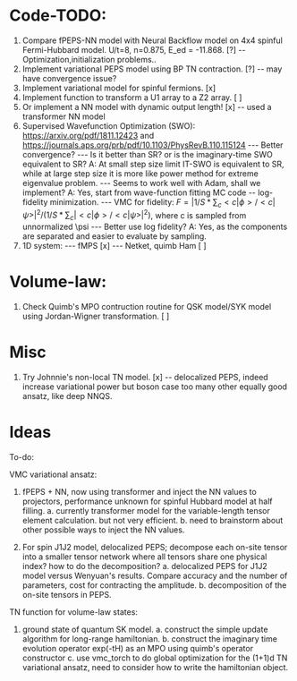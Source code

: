 # Code-TODO:

1. Compare fPEPS-NN model with Neural Backflow model on 4x4 spinful Fermi-Hubbard model. U/t=8, n=0.875, E_ed = -11.868. [?] -- Optimization,initialization problems..
2. Implement variational PEPS model using BP TN contraction. [?] -- may have convergence issue?
3. Implement variational model for spinful fermions. [x]
4. Implement function to transform a U1 array to a Z2 array. [ ]
5. Or implement a NN model with dynamic output length! [x] -- used a transformer NN model
6. Supervised Wavefunction Optimization (SWO): https://arxiv.org/pdf/1811.12423 and https://journals.aps.org/prb/pdf/10.1103/PhysRevB.110.115124
    --- Better convergence?
    --- Is it better than SR? or is the imaginary-time SWO equivalent to SR? 
        A: At small step size limit IT-SWO is equivalent to SR, while at large step size it is more like power method for extreme eigenvalue problem.
    --- Seems to work well with Adam, shall we implement?
        A: Yes, start from wave-function fitting MC code -- log-fidelity minimization.
    --- VMC for fidelity: $F = |1/S * \sum_c <c|\phi>/<c|\psi>|^2 / (1/S * \sum_c |<c|\phi>/<c|\psi>|^2)$, where c is sampled from unnormalized \psi
    --- Better use log fidelity?
        A: Yes, as the components are separated and easier to evaluate by sampling.
7. 1D system:
    --- fMPS [x]
    --- Netket, quimb Ham [ ]





# Volume-law:

1. Check Quimb's MPO contruction routine for QSK model/SYK model using Jordan-Wigner transformation. [ ]







# Misc

1. Try Johnnie's non-local TN model. [x] -- delocalized PEPS, indeed increase variational power but boson case too many other equally good ansatz, like deep NNQS.


# Ideas

To-do:

VMC variational ansatz:

1. fPEPS + NN, now using transformer and inject the NN values to projectors, performance unknown for spinful Hubbard model at half filling.
    a. currently transformer model for the variable-length tensor element calculation. but not very efficient.
    b. need to brainstorm about other possible ways to inject the NN values.

2. For spin J1J2 model, delocalized PEPS; decompose each on-site tensor into a smaller tensor network where all tensors share one physical index? how to do the decomposition?
    a. delocalized PEPS for J1J2 model versus Wenyuan's results. Compare accuracy and the number of parameters, cost for contracting the amplitude.
    b. decomposition of the on-site tensors in PEPS.


TN function for volume-law states:

1. ground state of quantum SK model.
    a. construct the simple update algorithm for long-range hamiltonian.
    b. construct the imaginary time evolution operator exp(-tH) as an MPO using quimb's operator constructor
    c. use vmc_torch to do global optimization for the (1+1)d TN variational ansatz, need to consider how to write the hamiltonian object.